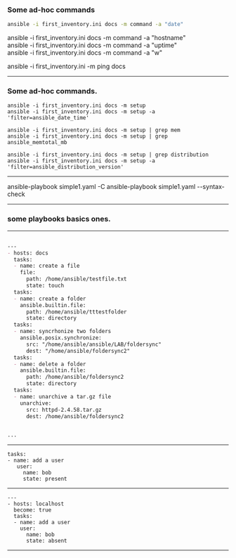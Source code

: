 
### Some ad-hoc commands

```bash
ansible -i first_inventory.ini docs -m command -a "date"  
```
ansible -i first_inventory.ini docs -m command -a "hostname"  
ansible -i first_inventory.ini docs -m command -a "uptime"  
ansible -i first_inventory.ini docs -m command -a "w"  

ansible -i first_inventory.ini -m ping docs  

---

### Some ad-hoc commands.

```
ansible -i first_inventory.ini docs -m setup  
ansible -i first_inventory.ini docs -m setup -a 'filter=ansible_date_time'

ansible -i first_inventory.ini docs -m setup | grep mem
ansible -i first_inventory.ini docs -m setup | grep ansible_memtotal_mb

ansible -i first_inventory.ini docs -m setup | grep distribution
ansible -i first_inventory.ini docs -m setup -a 'filter=ansible_distribution_version'

```

---


ansible-playbook simple1.yaml -C 
ansible-playbook simple1.yaml --syntax-check 



---

### some playbooks basics ones.

---


```md

---
- hosts: docs
  tasks:
  - name: create a file
    file:
      path: /home/ansible/testfile.txt
      state: touch
  tasks:
  - name: create a folder
    ansible.builtin.file:
      path: /home/ansible/tttestfolder
      state: directory
  tasks:
  - name: syncrhonize two folders
    ansible.posix.synchronize:
      src: "/home/ansible/ansible/LAB/foldersync"
      dest: "/home/ansible/foldersync2"
  tasks:
  - name: delete a folder
    ansible.builtin.file:
      path: /home/ansible/foldersync2
      state: directory
  tasks:
  - name: unarchive a tar.gz file
    unarchive:
      src: httpd-2.4.58.tar.gz
      dest: /home/ansible/foldersync2


...

```

---

```
tasks:
- name: add a user
   user:
     name: bob
     state: present

```


---

```
---
- hosts: localhost
  become: true
  tasks:
  - name: add a user
    user:
      name: bob
      state: absent

```

---






